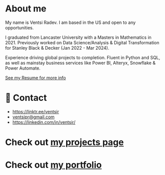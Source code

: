 # About me

My name is Ventsi Radev. I am based in the US and open to any opportunities.

I graduated from Lancaster University with a Masters in Mathematics in 2021. Previously worked on Data Science/Analysis & Digital Transformation for Stanley Black & Decker (Jan 2022 - Mar 2024).

Experience driving global projects to completion. Fluent in Python and SQL, as well as  mainstay business services like Power BI, Alteryx, Snowflake & Power Automate.

[See my Resume for more info](24_05_02_resume.pdf)

# 📧 Contact
- https://linktr.ee/ventsir
- ventsipr@gmail.com
- https://linkedin.com/in/ventsir/

# Check out [my projects page](https://ventsir.github.io/)
# Check out [my portfolio](./Portfolio)

<!---
ventsiR/ventsiR is a ✨ special ✨ repository because its `README.md` (this file) appears on your GitHub profile.
You can click the Preview link to take a look at your changes.
--->
